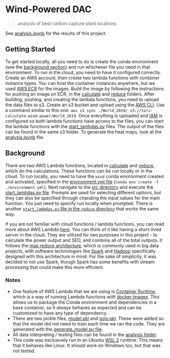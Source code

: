 # Wind-Powered DAC

> analysis of best carbon capture plant locations

See [analysis.ipynb](./analysis/analysis.ipynb) for the results of this project.

## Getting Started

To get started locally, all you need to do is create the conda environment (see the [background section](#background)) and run whichever file you need in that environment. To run in the cloud, you need to have it configured correctly. Create an AWS account, then create two lambda functions with container instance types. You can host the container instances anywhere, but we used [AWS ECR](https://aws.amazon.com/ecr/) for the images. Build the image by following the instructions for pushing an image on ECR, in the [calculate](./calculate_lambda/) and [reduce](./reduce_lambda/) folders. After building, pushing, and creating the lambda functions, you need to upload the data files to s3. Create an s3 bucket and upload using the [AWS CLI](https://aws.amazon.com/cli/). Use a command similar to this one: `aws s3 sync ./World_2019/ s3://tori-calculate-wind-power/World_2019`. Once everything is uploaded and [IAM](https://aws.amazon.com/iam/) is configured so both lambda functions have access to the files, you can start the lambda functions with the [start_lambdas.py](./calculate_lambda/src/start_lambdas.py) files. The output of the files can be found in the same s3 folder. To generate the heat maps, look at the [analysis.ipynb](./analysis/analysis.ipynb) file.

## Background

There are two AWS Lambda functions, located in [calculate](./calculate_lambda/) and [reduce](./reduce_lambda/), which do the calculations. These functions can be run locally or in the cloud. To run locally, you need to have the `wind` conda environment created and activated, specified in the [environment.yml file](./calculate_lambda/environment.yml) (`conda env create -f ./environment.yml`). Next navigate to the [src directory](./calculate_lambda/src/) and execute the [start_lambdas.py file](./calculate_lambda/src/start_lambdas.py). Prompts are used for selecting different options, but they can also be specified through chanding the input values for the main function. You just need to specify run locally when prompted. There is another [`start_lambdas.py` file in the `reduce` directory](./reduce_lambda/src/start_lambdas.py) that works the same way.

If you are not familiar with cloud functions / lambda functions, you can read more about AWS Lambda [here](https://aws.amazon.com/lambda/). You can think of it like having a short-lived server in the cloud. They are utilized for two purposes in this project - to calculate the power output and SED, and combine all of the total outputs. It follows the [map reduce architecture](https://www.analyticsvidhya.com/blog/2014/05/introduction-mapreduce/), which is commonly used in big data projects, with software technologies like [Spark](https://spark.apache.org/) and [Hadoop](https://hadoop.apache.org/) specifically designed with this architecture in mind. For the sake of simplicity, it was decided to not use Spark, though Spark has some benefits with stream processing that could make this more efficient.

### Notes

- One feature of AWS Lambda that we are using is [Container Runtime](https://docs.aws.amazon.com/lambda/latest/dg/images-create.html), which is a way of running Lambda functions with [docker images](https://www.docker.com/). This allows us to package the Conda environment and dependencies in a base container, so it always behaves as expected and can be customized to have any type of dependency.
- There are two pickle files, [model.pkl](./calculate_lambda/src/model.pkl) and [poly.pkl](./calculate_lambda/src/poly.pkl). These were added so that the model did not need to train each time we ran the code. They are generated with the [generate_model.py file](./calculate_lambda/generate_model.py).
- All data interpreting / testing files can be found in the [analysis folder](./analysis/).
- This code was exclusively run in an Ubuntu [WSL 2](https://docs.microsoft.com/en-us/windows/wsl/about) runtime. This means that it behaves like Linux. It should work on Windows too, but that was not tested.
